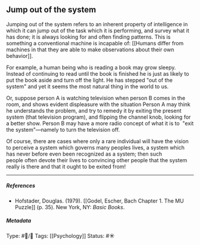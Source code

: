 ## Jump out of the system  # 

Jumping out of the system refers to an inherent property of intelligence in which it can jump out of the task which it is performing, and survey what it has done; it is always looking for and often finding patterns. This is something a conventional machine is incapable of: [[Humans differ from machines in that they are able to make observations about their own behavior]].

For example, a human being who is reading a book may grow sleepy. Instead of continuing to read until the book is finished he is just as likely to put the book aside and turn off the light. He has stepped "out of the system" and yet it seems the most natural thing in the world to us.

Or, suppose person A is watching television when person B comes in the room, and shows evident displeasure with the situation Person A may think he understands the problem, and try to remedy it by exiting the present system (that television program), and flipping the channel knob, looking for a better show. Person B may have a more radio concept of what it is to  "exit the system"—namely to turn the television off.

Of course, there are cases where only a rare individual will have the vision to perceive a system which governs many peoples lives, a system which has never before even been recognized as a system; then such people often devote their lives to convincing other people that the system really is there and that it ought to be exited from!

___

##### References

- Hofstader, Douglas. (1979). [[Godel, Escher, Bach Chapter 1. The MU Puzzle]] (p. 35). New York, NY: _Basic Books_.

##### Metadata

Type: #🔵/🔵 
Tags: [[Psychology]]
Status: #☀️ 